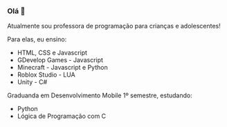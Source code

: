 ### Olá 👋

Atualmente sou professora de programação para crianças e adolescentes!

Para elas, eu ensino:
- HTML, CSS e Javascript
- GDevelop Games - Javascript
- Minecraft - Javascript e Python
- Roblox Studio - LUA
- Unity - C#

Graduanda em Desenvolvimento Mobile 1º semestre, estudando:
- Python
- Lógica de Programação com C


